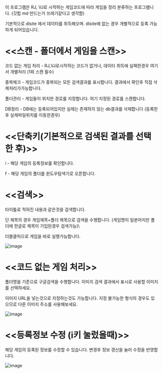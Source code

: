 이 프로그램은 RJ, VJ로 시작하는 게임코드에 따라 게임을 정리 분류하는 프로그램니다. (깃헙 md 만드는거 쓰레기같다고 생각함)

기본적으로 dlsite 에서 데이터를 취득해오며. dlsite에 없는 경우 개별적으로 등록 가능하게 되어있습니다.




<H1><<스캔 - 폴더에서 게임을 스캔>></H1>

코드 없는 게임 처리 - RJ,VJ로시작하는 코드가 없거나, 데이터 취득에 실패한경우 여기서 개별처리 (1회 스캔 필수)

중복체크 - 게임코드가 중복되는 모든 검색결과를 표시합니다. 결과에서 확인후 직접 삭제처리가가능합니다.

폴더관리 - 게임들이 위치한 경로를 지정합니다. 여기 지정된 경로를 스캔합니다.

DB정리 - DB에는 등록되어있지만 실제는 존재하지 않는 db결과를 삭제합니다 (등록한후 실제파일위치를 이동한경우)




<H1><<단축키(기본적으로 검색된 결과를 선택한 후)>></H1>

i - 해당 게임의 등록정보를 확인합니다.

f - 해당 게임의 폴더를 윈도우탐색기로 오픈합니다.




<H1><<검색>></H1>

타이틀로 적혀진 내용과 같은것을 검색합니다. 

단 제목의 경우 게임제목+폴더 제목으로 검색을 수행합니다. (게임명이 일본어지만 폴더에 한글로 제목이 기입된경우 검색가능)\

더블클릭으로 게임을 바로 실행가능합니다.

![image](https://github.com/user-attachments/assets/714d2bb6-3e6e-4194-8622-3e9aadcbdfc3)




<H1><<코드 없는 게임 처리>></H1>

폴더명을 기준으로 구글검색을 수행합니다. 이미지 검색 결과에서 표시로 사용할 이미지를 선택하세요.

이미지 URL을 넣는것으로 지정하는것도 가능합니다. 지정 불가능한 형식의 경우도 있으므로 다른 이미지 주소를 사용해보세요.

![image](https://github.com/user-attachments/assets/c1682eff-52ae-4ba6-9706-47dab7dcea0c)



<H1><<등록정보 수정 (i키 눌렀을때)>></H1>

해당 게임의 등록된 정보를 수정할 수 있습니다. 변경후 정보 갱신을 눌러 수정을 반영합니다.

![image](https://github.com/user-attachments/assets/33e79f3e-2219-4aaf-a95c-70bdfa42bec1)
